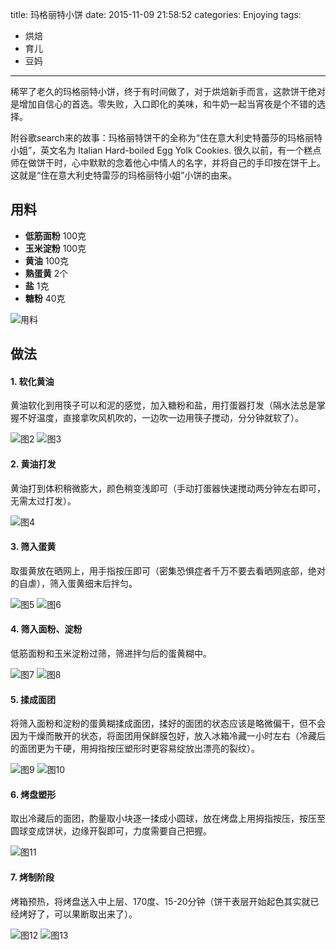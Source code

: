 title: 玛格丽特小饼
date: 2015-11-09 21:58:52
categories: Enjoying
tags:
 - 烘焙
 - 育儿
 - 豆妈
---

稀罕了老久的玛格丽特小饼，终于有时间做了，对于烘焙新手而言，这款饼干绝对是增加自信心的首选。零失败，入口即化的美味，和牛奶一起当宵夜是个不错的选择。

附谷歌search来的故事：玛格丽特饼干的全称为“住在意大利史特蕾莎的玛格丽特小姐”，英文名为 Italian Hard-boiled Egg Yolk Cookies. 很久以前，有一个糕点师在做饼干时，心中默默的念着他心中情人的名字，并将自己的手印按在饼干上。这就是“住在意大利史特雷莎的玛格丽特小姐”小饼的由来。

## 用料

* **低筋面粉** 100克
* **玉米淀粉** 100克
* **黄油** 100克
* **熟蛋黄** 2个
* **盐** 1克
* **糖粉** 40克

![用料](p1.jpg)

## 做法

#### 1. 软化黄油

黄油软化到用筷子可以和泥的感觉，加入糖粉和盐，用打蛋器打发（隔水法总是掌握不好温度，直接拿吹风机吹的，一边吹一边用筷子搅动，分分钟就软了）。

![图2](p2.jpg)
![图3](p3.jpg)

#### 2. 黄油打发

黄油打到体积稍微膨大，颜色稍变浅即可（手动打蛋器快速搅动两分钟左右即可，无需太过打发）。
  
![图4](p4.jpg)

#### 3. 筛入蛋黄

取蛋黄放在晒网上，用手指按压即可（密集恐惧症者千万不要去看晒网底部，绝对的自虐），筛入蛋黄细末后拌匀。

![图5](p5.jpg)
![图6](p6.jpg)

#### 4. 筛入面粉、淀粉

低筋面粉和玉米淀粉过筛，筛进拌匀后的蛋黄糊中。

![图7](p7.jpg)
![图8](p8.jpg)

#### 5. 揉成面团

将筛入面粉和淀粉的蛋黄糊揉成面团，揉好的面团的状态应该是略微偏干，但不会因为干燥而散开的状态，将面团用保鲜膜包好，放入冰箱冷藏一小时左右（冷藏后的面团更为干硬，用拇指按压塑形时更容易绽放出漂亮的裂纹）。

![图9](p9.jpg)
![图10](p10.jpg) 

#### 6. 烤盘塑形

取出冷藏后的面团，酌量取小块逐一揉成小圆球，放在烤盘上用拇指按压，按压至圆球变成饼状，边缘开裂即可，力度需要自己把握。

![图11](p11.jpg) 

#### 7. 烤制阶段

烤箱预热，将烤盘送入中上层、170度、15-20分钟（饼干表层开始起色其实就已经烤好了，可以果断取出来了）。

![图12](p12.jpg) 
![图13](p13.jpg) 
